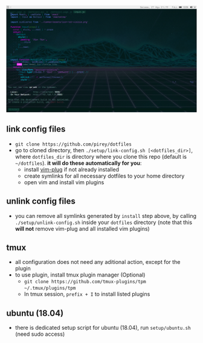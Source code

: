 ![](https://raw.githubusercontent.com/pirey/dotfiles/master/scrot/scrot.png)

## link config files
+ `git clone https://github.com/pirey/dotfiles`
+ go to cloned directory, then `./setup/link-config.sh [<dotfiles_dir>]`, where `dotfiles_dir` is directory where you clone this repo (default is `~/dotfiles`). **it will do these automatically for you**:
    - install [vim-plug](https://github.com/junegunn/vim-plug) if not already installed
    - create symlinks for all necessary dotfiles to your home directory
    - open vim and install vim plugins

## unlink config files
+ you can remove all symlinks generated by `install` step above, by calling `./setup/unlink-config.sh` inside your `dotfiles` directory (note that this **will not** remove vim-plug and all installed vim plugins)

## tmux
+ all configuration does not need any aditional action, except for the plugin
+ to use plugin, install tmux plugin manager (Optional)
    - `git clone https://github.com/tmux-plugins/tpm ~/.tmux/plugins/tpm`
    - In tmux session, `prefix + I` to install listed plugins


## ubuntu (18.04)
+ there is dedicated setup script for ubuntu (18.04), run `setup/ubuntu.sh` (need sudo access)
